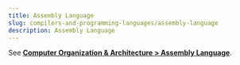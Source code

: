 ```yaml
---
title: Assembly Language
slug: compilers-and-programming-languages/assembly-language
description: Assembly Language
---
```


See **[Computer Organization & Architecture > Assembly Language](/computer-organization-and-architecture/assembly-language)**.
